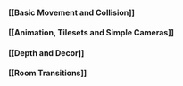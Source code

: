#### [[Basic Movement and Collision]]

#### [[Animation, Tilesets and Simple Cameras]]

#### [[Depth and Decor]]

#### [[Room Transitions]]